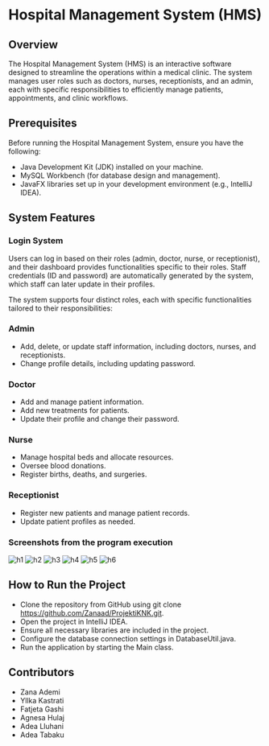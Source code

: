 
# Hospital Management System (HMS)

## Overview
The Hospital Management System (HMS) is an interactive software designed to streamline the operations within a medical clinic. The system manages user roles such as doctors, nurses, receptionists, and an admin, each with specific responsibilities to efficiently manage patients, appointments, and clinic workflows.

## Prerequisites
Before running the Hospital Management System, ensure you have the following:

- Java Development Kit (JDK) installed on your machine.
- MySQL Workbench (for database design and management).
- JavaFX libraries set up in your development environment (e.g., IntelliJ IDEA).

## System Features
### Login System
Users can log in based on their roles (admin, doctor, nurse, or receptionist), and their dashboard provides functionalities specific to their roles. Staff credentials (ID and password) are automatically generated by the system, which staff can later update in their profiles.

The system supports four distinct roles, each with specific functionalities tailored to their responsibilities:

### Admin
- Add, delete, or update staff information, including doctors, nurses, and receptionists.
- Change profile details, including updating password.
### Doctor

- Add and manage patient information.
- Add new treatments for patients.
- Update their profile and change their password.
### Nurse

- Manage hospital beds and allocate resources.
- Oversee blood donations.
- Register births, deaths, and surgeries.
### Receptionist

- Register new patients and manage patient records.
- Update patient profiles as needed.

### Screenshots from the program execution
![h1](https://github.com/user-attachments/assets/21cdaf35-c7f1-4d77-aa6d-81ed9469d831)
![h2](https://github.com/user-attachments/assets/3ad31439-d046-473f-8f55-ea3942ebdb2f)
![h3](https://github.com/user-attachments/assets/fd703a26-b926-4e44-bb3b-8f24621fff03)
![h4](https://github.com/user-attachments/assets/e44eaadc-baac-4acf-a55b-97e1e218aa31)
![h5](https://github.com/user-attachments/assets/ae3bd1b3-abd0-451b-b154-aeb57548695e)
![h6](https://github.com/user-attachments/assets/e5b9061f-f378-4b3d-9821-f59317d86970)
## How to Run the Project
- Clone the repository from GitHub using git clone https://github.com/Zanaad/ProjektiKNK.git.
- Open the project in IntelliJ IDEA.
- Ensure all necessary libraries are included in the project.
- Configure the database connection settings in DatabaseUtil.java.
- Run the application by starting the Main class.

## Contributors
- Zana Ademi
- Yllka Kastrati
- Fatjeta Gashi
- Agnesa Hulaj
- Adea Lluhani
- Adea Tabaku
